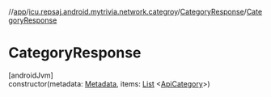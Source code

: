 //[app](../../../index.md)/[icu.repsaj.android.mytrivia.network.categroy](../index.md)/[CategoryResponse](index.md)/[CategoryResponse](-category-response.md)

# CategoryResponse

[androidJvm]\
constructor(metadata: [Metadata](../../icu.repsaj.android.mytrivia.network/-metadata/index.md),
items: [List](https://kotlinlang.org/api/latest/jvm/stdlib/kotlin.collections/-list/index.html)
&lt;[ApiCategory](../-api-category/index.md)&gt;)
